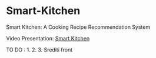 # Smart-Kitchen
Smart Kitchen: A Cooking Recipe Recommendation System

Video Presentation: [Smart Kitchen](https://drive.google.com/file/d/1pUMfnD4a0gg8jcAl51s08Bs8OGuOnWhO/view?usp=sharing)

TO DO :
1.
2.
3. Srediti front
